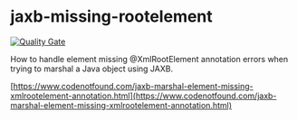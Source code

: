 # jaxb-missing-rootelement

[![Quality Gate](https://sonarcloud.io/api/badges/gate?key=com.codenotfound:jaxb-missing-rootelement)](https://sonarcloud.io/dashboard/index/com.codenotfound:jaxb-missing-rootelement)

How to handle element missing @XmlRootElement annotation errors when trying to marshal a Java object using JAXB.

[https://www.codenotfound.com/jaxb-marshal-element-missing-xmlrootelement-annotation.html](https://www.codenotfound.com/jaxb-marshal-element-missing-xmlrootelement-annotation.html)
